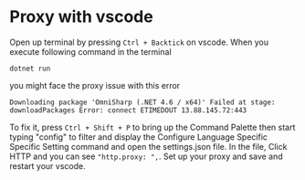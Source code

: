 # Proxy with vscode

Open up terminal by pressing `Ctrl + Backtick` on vscode.
When you execute following command in the terminal

``
dotnet run 
``

you might face the proxy issue with this error

```
Downloading package 'OmniSharp (.NET 4.6 / x64)' Failed at stage: downloadPackages Error: connect ETIMEDOUT 13.88.145.72:443
```

To fix it, press `Ctrl + Shift + P` to bring up the Command Palette then start typing "config" to filter and display the Configure Language Specific
Specific Setting command and open the settings.json file.
In the file, Click HTTP and you can see `"http.proxy: ",`. Set up your proxy and save and restart your vscode.
